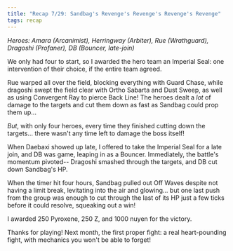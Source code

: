 ```yaml
---
title: "Recap 7/29: Sandbag's Revenge's Revenge's Revenge's Revenge"
tags: recap
---
```


*Heroes: Amara (Arcanimist), Herringway (Arbiter), Rue (Wrathguard), Dragoshi (Profaner), DB (Bouncer, late-join)*

We only had four to start, so I awarded the hero team an Imperial Seal: one intervention of their choice, if the entire team agreed.

Rue warped all over the field, blocking everything with Guard Chase, while dragoshi swept the field clear with Ortho Sabarta and Dust Sweep, as well as using Convergent Ray to pierce Back Line! The heroes dealt a *lot* of damage to the targets and cut them down as fast as Sandbag could prop them up...

*But*, with only four heroes, every time they finished cutting down the targets... there wasn't any time left to damage the boss itself!

When Daebaxi showed up late, I offered to take the Imperial Seal for a late join, and DB was game, leaping in as a Bouncer. Immediately, the battle's momentum pivoted-- Dragoshi smashed through the targets, and DB cut down Sandbag's HP.

When the timer hit four hours, Sandbag pulled out Off Waves despite not having a limit break, levitating into the air and glowing... but one last push from the group was enough to cut through the last of its HP just a few ticks before it could resolve, squeaking out a win!

I awarded 250 Pyroxene, 250 Z, and 1000 nuyen for the victory.

Thanks for playing! Next month, the first proper fight: a real heart-pounding fight, with mechanics you won't be able to forget!